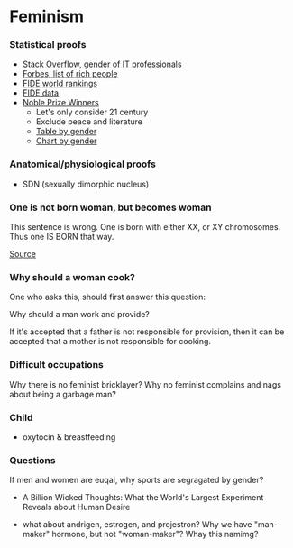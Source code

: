 # Feminism

### Statistical proofs

- [Stack Overflow, gender of IT professionals](https://insights.stackoverflow.com/survey/2021#section-demographics-gender)
- [Forbes, list of rich people](https://www.forbes.com/real-time-billionaires/)
- [FIDE world rankings](https://en.wikipedia.org/wiki/FIDE_world_rankings)
- [FIDE data](https://ratings.fide.com/rankings.phtml)
- [Noble Prize Winners](https://www.nobelprize.org/prizes/lists/all-nobel-prizes/)
  - Let's only consider 21 century
  - Exclude peace and literature
  - [Table by gender](https://stats.areppim.com/stats/stats_nobel_sexxcat.htm)
  - [Chart by gender](https://www.statista.com/chart/2805/nobel-prize-winners-by-gender/)

### Anatomical/physiological proofs

- SDN (sexually dimorphic nucleus)

### One is not born woman, but becomes woman

This sentence is wrong. One is born with either XX, or XY chromosomes. Thus one IS BORN that way.


[Source](https://en.wikipedia.org/wiki/The_Second_Sex)

### Why should a woman cook?

One who asks this, should first answer this question:   

Why should a man work and provide?

If it's accepted that a father is not responsible for provision, then it can be accepted that a mother is not responsible for cooking.

### Difficult occupations

Why there is no feminist bricklayer?
Why no feminist complains and nags about being a garbage man?

### Child

- oxytocin & breastfeeding

### Questions
If men and women are euqal, why sports are segragated by gender? 


- A Billion Wicked Thoughts: What the World's Largest Experiment Reveals about Human Desire

- what about andrigen, estrogen, and projestron? Why we have "man-maker" hormone, but not "woman-maker"? Whay this namimg?
